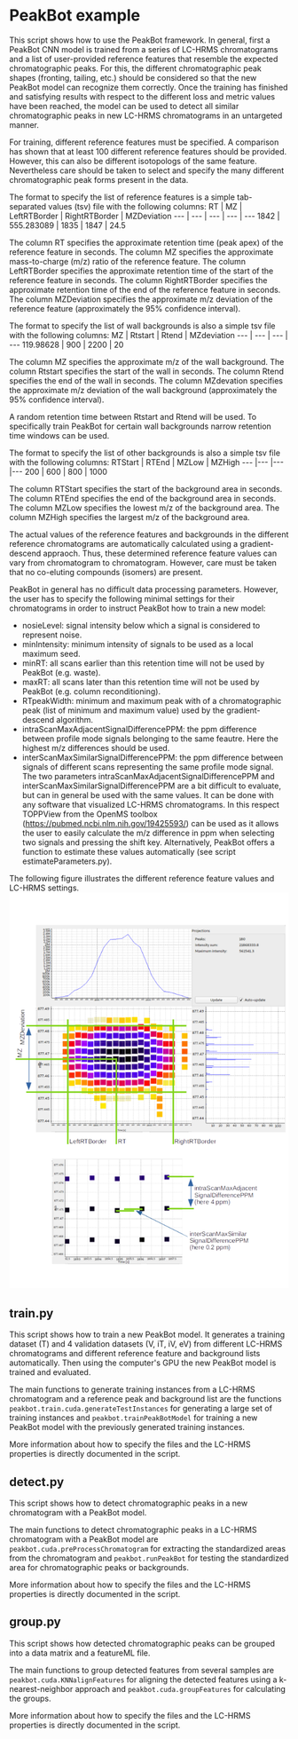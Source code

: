# PeakBot example

This script shows how to use the PeakBot framework. In general, first a PeakBot CNN model is trained from a series of LC-HRMS chromatograms and a list of user-provided reference features that resemble the expected chromatographic peaks. For this, the different chromatographic peak shapes (fronting, tailing, etc.) should be considered so that the new PeakBot model can recognize them correctly. Once the training has finished and satisfying results with respect to the different loss and metric values have been reached, the model can be used to detect all similar chromatographic peaks in new LC-HRMS chromatograms in an untargeted manner. 

For training, different reference features must be specified. A comparison has shown that at least 100 different reference features should be provided. However, this can also be different isotopologs of the same feature. Nevertheless care should be taken to select and specify the many different chromatographic peak forms present in the data. 

The format to specify the list of reference features is a simple tab-separated values (tsv) file with the following columns:
RT | MZ | LeftRTBorder | RightRTBorder | MZDeviation
--- | --- | --- | --- | ---
1842 | 555.283089 | 1835 | 1847 | 24.5

The column RT specifies the approximate retention time (peak apex) of the reference feature in seconds. 
The column MZ specifies the approximate mass-to-charge (m/z) ratio of the reference feature. 
The column LeftRTBorder specifies the approximate retention time of the start of the reference feature in seconds. 
The column RightRTBorder specifies the approximate retention time of the end of the reference feature in seconds. 
The column MZDeviation specifies the approximate m/z deviation of the reference feature (approximately the 95% confidence interval). 

The format to specify the list of wall backgrounds is also a simple tsv file with the following columns:
MZ | Rtstart | Rtend | MZdeviation
--- | --- | --- | ---
119.98628 | 900 | 2200 | 20

The column MZ specifies the approximate m/z of the wall background. 
The column Rtstart specifies the start of the wall in seconds. 
The column Rtend specifies the end of the wall in seconds. 
The column MZdevation specifies the approximate m/z deviation of the wall background (approximately the 95% confidence interval). 

A random retention time between Rtstart and Rtend will be used. To specifically train PeakBot for certain wall backgrounds narrow retention time windows can be used. 

The format to specify the list of other backgrounds is also a simple tsv file with the following columns:
RTStart | RTEnd | MZLow | MZHigh
--- |--- |--- |---
200 | 600 | 800 | 1000

The column RTStart specifies the start of the background area in seconds. 
The column RTEnd specifies the end of the background area in seconds. 
The column MZLow specifies the lowest m/z of the background area. 
The column MZHigh specifies the largest m/z of the background area. 

The actual values of the reference features and backgrounds in the different reference chromatograms are automatically calculated using a gradient-descend appraoch. Thus, these determined reference feature values can vary from chromatogram to chromatogram. However, care must be taken that no co-eluting compounds (isomers) are present. 

PeakBot in general has no difficult data processing parameters. However, the user has to specify the following minimal settings for their chromatograms in order to instruct PeakBot how to train a new model: 
* nosieLevel: signal intensity below which a signal is considered to represent noise.
* minIntensity: minimum intensity of signals to be used as a local maximum seed.
* minRT: all scans earlier than this retention time will not be used by PeakBot (e.g. waste).
* maxRT: all scans later than this retention time will not be used by PeakBot (e.g. column reconditioning).
* RTpeakWidth: minimum and maximum peak with of a chromatographic peak (list of minimum and maximum value) used by the gradient-descend algorithm.
* intraScanMaxAdjacentSignalDifferencePPM: the ppm difference between profile mode signals belonging to the same feautre. Here the highest m/z differences should be used.
* interScanMaxSimilarSignalDifferencePPM: the ppm difference between signals of different scans representing the same profile mode signal.
The two parameters intraScanMaxAdjacentSignalDifferencePPM and interScanMaxSimilarSignalDifferencePPM are a bit difficult to evaluate, but can in general be used with the same values. It can be done with any software that visualized LC-HRMS chromatograms. In this respect TOPPView from the OpenMS toolbox (https://pubmed.ncbi.nlm.nih.gov/19425593/) can be used as it allows the user to easily calculate the m/z difference in ppm when selecting two signals and pressing the shift key. Alternatively, PeakBot offers a function to estimate these values automatically (see script estimateParameters.py). 

The following figure illustrates the different reference feature values and LC-HRMS settings. 
![illustration of PeakBot settings](https://github.com/christophuv/PeakBot_Example/raw/main/Parameters.png)



## train.py
This script shows how to train a new PeakBot model. It generates a training dataset (T) and 4 validation datasets (V, iT, iV, eV) from different LC-HRMS chromatograms and different reference feature and background lists automatically. Then using the computer's GPU the new PeakBot model is trained and evaluated. 

The main functions to generate training instances from a LC-HRMS chromatogram and a reference peak and background list are the functions `peakbot.train.cuda.generateTestInstances` for generating a large set of training instances and `peakbot.trainPeakBotModel` for training a new PeakBot model with the previously generated training instances.

More information about how to specify the files and the LC-HRMS properties is directly documented in the script. 

## detect.py 
This script shows how to detect chromatographic peaks in a new chromatogram with a PeakBot model. 

The main functions to detect chromatographic peaks in a LC-HRMS chromatogram with a PeakBot model are `peakbot.cuda.preProcessChromatogram` for extracting the standardized areas from the chromatogram and `peakbot.runPeakBot` for testing the standardized area for chromatographic peaks or backgrounds. 

More information about how to specify the files and the LC-HRMS properties is directly documented in the script. 

## group.py
This script shows how detected chromatographic peaks can be grouped into a data matrix and a featureML file. 

The main functions to group detected features from several samples are `peakbot.cuda.KNNalignFeatures` for aligning the detected features using a k-nearest-neighbor approach and `peakbot.cuda.groupFeatures` for calculating the groups. 

More information about how to specify the files and the LC-HRMS properties is directly documented in the script. 